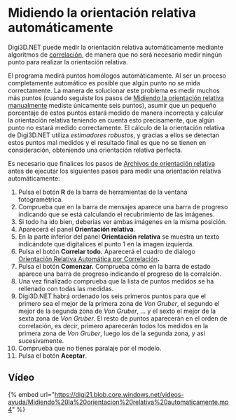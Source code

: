 # Midiendo la orientación relativa automáticamente

Digi3D.NET puede medir la orientación relativa automáticamente mediante algoritmos de [correlación](), de manera que no será necesario medir ningún punto para realizar la orientación relativa.

El programa medirá puntos homólogos automáticamente. Al ser un proceso completamente automático es posible que algún punto no se mida correctamente. La manera de solucionar este problema es medir muchos más puntos \(cuando seguiste los pasos de [Midiendo la orientación relativa manualmente](MidiendoLaOrientacionRelativaManualmente.html) mediste únicamente seis puntos\), asumir que un pequeño porcentaje de estos puntos estará medido de manera incorrecta y calcular la orientación relativa teniendo en cuenta esto precisamente, que algún punto no estará medido correctamente. El cálculo de la orientación relativa de Digi3D.NET utiliza _estimadores robustos_, y gracias a ellos se detectan estos puntos mal medidos y el resultado final es que no se tienen en consideración, obteniendo una orientación relativa perfecta.

Es necesario que finalices los pasos de [Archivos de orientación relativa](ArchivosDeOrientacionRelativa.html) antes de ejecutar los siguientes pasos para medir una orientación relativa automáticamente:

1. Pulsa el botón **R** de la barra de herramientas de la ventana fotogramétrica.
2. Comprueba que en la barra de mensajes aparece una barra de progreso indicando que se está calculando el recubrimiento de las imágenes.
3. Si todo ha ido bien, deberías ver ambas imágenes en la misma posición.
4. Aparecerá el panel **Orientación relativa**.
5. En la parte inferior del panel **Orientación relativa** se muestra un texto indicándote que digitalices el punto 1 en la imagen izquierda.
6. Pulsa el botón **Correlar todo.** Aparecerá el cuadro de diálogo [Orientación Relativa Automática por Correlación](CuadroDeDialogoOrientacionRelativaAutomaticaPorCorrelacion.html)**.**
7. Pulsa el botón **Comenzar.** Comprueba cómo en la barra de estado aparece una barra de progreso indicando el progreso de la corralción.
8. Una vez finalizado comprueba que la lista de puntos medidos se ha rellenado con todas las medidas.
9. Digi3D.NET habrá ordenado los seis primeros puntos para que el primero sea el mejor de la primera zona de _Von Gruber_, el segundo el mejor de la segunda zona de _Von Gruber_, ... y el sexto el mejor de la sexta zona de _Von Gruber_. El resto de puntos aparecerán en el orden de correlación, es decir, primero aparecerán todos los medidos en la primera zona de _Von Gruber_, luego los de la segunda zona, y así sucesivamente.
10. Comprueba que no tienes paralaje por el modelo.
11. Pulsa el botón **Aceptar**.

## Vídeo

{% embed url="https://digi21.blob.core.windows.net/videos-ayuda/Midiendo%20la%20orientacion%20relativa%20automaticamente.mp4" %}



